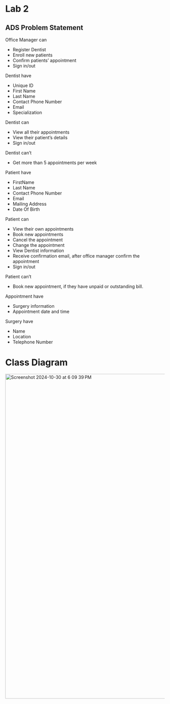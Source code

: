 # Lab 2
## ADS Problem Statement
Office Manager can
- Register Dentist
- Enroll new patients
- Confirm patients’ appointment
- Sign in/out

Dentist have
- Unique ID
- First Name
- Last Name
- Contact Phone Number
- Email
- Specialization

Dentist can
- View all their appointments
- View their patient’s details
- Sign in/out

Dentist can’t
- Get more than 5 appointments per week

Patient have
- FirstName
- Last Name
- Contact Phone Number
- Email
- Mailing Address
- Date Of Birth

Patient can

- View their own appointments
- Book new appointments
- Cancel the appointment
- Change the appointment
- View Dentist information
- Receive confirmation email, after office manager confirm the appointment
- Sign in/out

Patient can’t
- Book new appointment, if they have unpaid or outstanding bill.

Appointment have
- Surgery information
- Appointment date and time

Surgery have
- Name
- Location
- Telephone Number

# Class Diagram
<img width="1023" alt="Screenshot 2024-10-30 at 6 09 39 PM" src="https://github.com/user-attachments/assets/b2828f05-c5be-4f38-a69f-33d400a77093">
